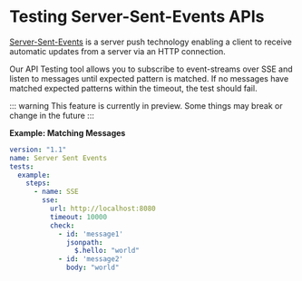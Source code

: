 # Testing Server-Sent-Events APIs

[Server-Sent-Events](https://developer.mozilla.org/en-US/docs/Web/API/Server-sent_events/Using_server-sent_events) is a server push technology enabling a client to receive automatic updates from a server via an HTTP connection.

Our API Testing tool allows you to subscribe to event-streams over SSE and listen to messages until expected pattern is matched. If no messages have matched expected patterns within the timeout, the test should fail.

::: warning
This feature is currently in preview. Some things may break or change in the future
:::

**Example: Matching Messages**

```yaml
version: "1.1"
name: Server Sent Events
tests:
  example:
    steps:
      - name: SSE
        sse:
          url: http://localhost:8080
          timeout: 10000
          check:
            - id: 'message1'
              jsonpath:
                $.hello: "world"
            - id: 'message2'
              body: "world"
```
